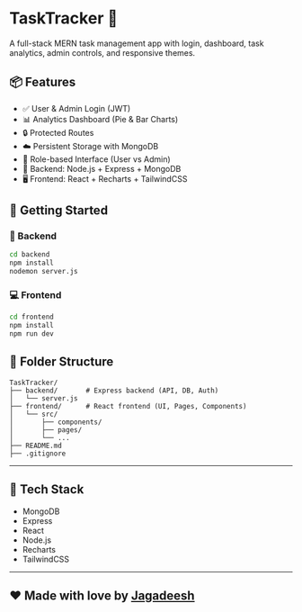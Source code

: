 # TaskTracker 📝

A full-stack MERN task management app with login, dashboard, task analytics, admin controls, and responsive themes.

## 📦 Features

- ✅ User & Admin Login (JWT)
- 📊 Analytics Dashboard (Pie & Bar Charts)
- 🔒 Protected Routes
- ☁️ Persistent Storage with MongoDB
- 🧩 Role-based Interface (User vs Admin)
- 🔧 Backend: Node.js + Express + MongoDB
- 🖥️ Frontend: React + Recharts + TailwindCSS

## 🚀 Getting Started

### 🔧 Backend
```bash
cd backend
npm install
nodemon server.js
```

### 💻 Frontend
```bash
cd frontend
npm install
npm run dev
```

## 📂 Folder Structure

```
TaskTracker/
├── backend/       # Express backend (API, DB, Auth)
│   └── server.js
├── frontend/      # React frontend (UI, Pages, Components)
│   └── src/
│       ├── components/
│       ├── pages/
│       └── ...
├── README.md
├── .gitignore
```

---

## 🧠 Tech Stack

- MongoDB
- Express
- React
- Node.js
- Recharts
- TailwindCSS

---

## ❤️ Made with love by [Jagadeesh](https://github.com/Jagadeesh729)
